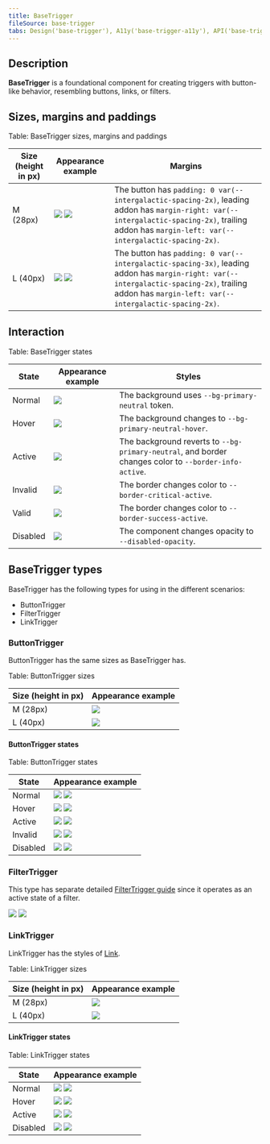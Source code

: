 ```yaml
---
title: BaseTrigger
fileSource: base-trigger
tabs: Design('base-trigger'), A11y('base-trigger-a11y'), API('base-trigger-api'), Example('base-trigger-code'), Changelog('base-trigger-changelog')
---
```


## Description

**BaseTrigger** is a foundational component for creating triggers with button-like behavior, resembling buttons, links, or filters.

## Sizes, margins and paddings

Table: BaseTrigger sizes, margins and paddings

| Size (height in px) | Appearance example                                       | Margins |
| ------------------- | -------------------------------------------------------- | ------- |
| M (28px)            | ![](static/base-trigger-m.png) ![](static/margins-m.png) | The button has `padding: 0 var(--intergalactic-spacing-2x)`, leading addon has `margin-right: var(--intergalactic-spacing-2x)`, trailing addon has `margin-left: var(--intergalactic-spacing-2x)`. |
| L (40px)            | ![](static/base-trigger-l.png) ![](static/margins-l.png) | The button has `padding: 0 var(--intergalactic-spacing-3x)`, leading addon has `margin-right: var(--intergalactic-spacing-2x)`, trailing addon has `margin-left: var(--intergalactic-spacing-2x)`. |

## Interaction

Table: BaseTrigger states

| State     | Appearance example                    | Styles |
| --------- | ------------------------------------- | ------ |
| Normal    | ![](static/base-trigger-normal.png)   | The background uses `--bg-primary-neutral` token. |
| Hover     | ![](static/base-trigger-hover.png)    | The background changes to `--bg-primary-neutral-hover`. |
| Active    | ![](static/base-trigger-active.png)   | The background reverts to `--bg-primary-neutral`, and border changes color to `--border-info-active`. |
| Invalid   | ![](static/base-trigger-invalid.png)  | The border changes color to `--border-critical-active`. |
| Valid     | ![](static/base-trigger-valid.png)    | The border changes color to `--border-success-active`. |
| Disabled  | ![](static/base-trigger-disabled.png) | The component changes opacity to `--disabled-opacity`. |

## BaseTrigger types

BaseTrigger has the following types for using in the different scenarios:

- ButtonTrigger
- FilterTrigger
- LinkTrigger

### ButtonTrigger

ButtonTrigger has the same sizes as BaseTrigger has.

Table: ButtonTrigger sizes

| Size (height in px) | Appearance example                      |
| ------------------- | --------------------------------------- |
| M (28px)            | ![](static/button-trigger-normal-m.png) |
| L (40px)            | ![](static/button-trigger-normal-l.png) |

#### ButtonTrigger states

Table: ButtonTrigger states

| State  | Appearance example |
| ------ | ------------------ |
| Normal | ![](static/button-trigger-normal-m.png) ![](static/button-trigger-normal-l.png) |
| Hover  | ![](static/button-trigger-hover-m.png) ![](static/button-trigger-hover-l.png) |
| Active | ![](static/button-trigger-active-m.png) ![](static/button-trigger-active-l.png) |
| Invalid | ![](static/button-trigger-invalid-m.png) ![](static/button-trigger-invalid-l.png) |
| Disabled | ![](static/button-trigger-disabled-m.png) ![](static/button-trigger-disabled-l.png) |

### FilterTrigger

This type has separate detailed [FilterTrigger guide](/components/filter-trigger/filter-trigger) since it operates as an active state of a filter.

![](static/filter-trigger.png) ![](static/advanced-filter-trigger.png)

### LinkTrigger

LinkTrigger has the styles of [Link](/components/link/link).

Table: LinkTrigger sizes

| Size (height in px) | Appearance example                    |
| ------------------- | ------------------------------------- |
| M (28px)            | ![](static/link-trigger-normal-m.png) |
| L (40px)            | ![](static/link-trigger-normal-l.png) |

#### LinkTrigger states

Table: LinkTrigger states

| State  | Appearance example |
| ------ | ------------------ |
| Normal | ![](static/link-trigger-normal-m.png) ![](static/link-trigger-normal-l.png) |
| Hover  | ![](static/link-trigger-hover-m.png) ![](static/link-trigger-hover-l.png) |
| Active | ![](static/link-trigger-active-m.png) ![](static/link-trigger-active-l.png) |
| Disabled | ![](static/link-trigger-disabled-m.png) ![](static/link-trigger-disabled-l.png) |

